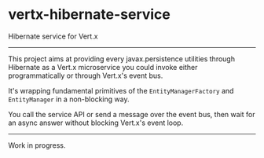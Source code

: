 # vertx-hibernate-service
Hibernate service for Vert.x

------

This project aims at providing every javax.persistence utilities through Hibernate as a Vert.x microservice you could invoke either programmatically or through Vert.x's event bus.

It's wrapping fundamental primitives of the `EntityManagerFactory` and `EntityManager` in a non-blocking way.

You call the service API or send a message over the event bus, then wait for an async answer without blocking Vert.x's event loop.

-------

Work in progress.
